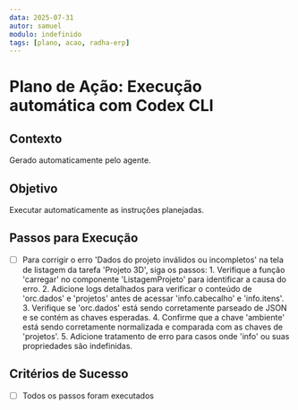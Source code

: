 ```yaml
---
data: 2025-07-31
autor: samuel
modulo: indefinido
tags: [plano, acao, radha-erp]
---
```


# Plano de Ação: Execução automática com Codex CLI

## Contexto
Gerado automaticamente pelo agente.

## Objetivo
Executar automaticamente as instruções planejadas.

## Passos para Execução
- [ ] Para corrigir o erro 'Dados do projeto inválidos ou incompletos' na tela de listagem da tarefa 'Projeto 3D', siga os passos: 1. Verifique a função 'carregar' no componente 'ListagemProjeto' para identificar a causa do erro. 2. Adicione logs detalhados para verificar o conteúdo de 'orc.dados' e 'projetos' antes de acessar 'info.cabecalho' e 'info.itens'. 3. Verifique se 'orc.dados' está sendo corretamente parseado de JSON e se contém as chaves esperadas. 4. Confirme que a chave 'ambiente' está sendo corretamente normalizada e comparada com as chaves de 'projetos'. 5. Adicione tratamento de erro para casos onde 'info' ou suas propriedades são indefinidas.

## Critérios de Sucesso
- [ ] Todos os passos foram executados
